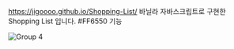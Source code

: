 https://jigoooo.github.io/Shopping-List/
바닐라 자바스크립트로 구현한 Shopping List 입니다.
#FF6550 기능

![Group 4](https://user-images.githubusercontent.com/102403987/186312196-f8a3b139-ce66-49dc-b8e4-25f3f3a83193.png)
